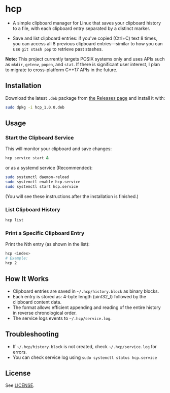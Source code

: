 # hcp

- A simple clipboard manager for Linux that saves your clipboard history to a file, with each clipboard entry separated by a distinct marker.

- Save and list clipboard entries: if you've copied (Ctrl+C) text 8 times, you can access all 8 previous clipboard entries—similar to how you can use `git stash pop` to retrieve past stashes.

**Note:** This project currently targets POSIX systems only and uses APIs such as `mkdir`, `getenv`, `popen`, and `stat`. If there is significant user interest, I plan to migrate to cross-platform C++17 APIs in the future.

## Installation

Download the latest `.deb` package from [the Releases page](https://github.com/Agent-Hellboy/hcp/releases) and install it with:
```sh
sudo dpkg -i hcp_1.0.0.deb
```

## Usage

### Start the Clipboard Service
This will monitor your clipboard and save changes:
```sh
hcp service start &
```

or as a systemd service (Recommended):

```sh
sudo systemctl daemon-reload
sudo systemctl enable hcp.service
sudo systemctl start hcp.service
```

(You will see these instructions after the installation is finished.)

### List Clipboard History
```sh
hcp list
```

### Print a Specific Clipboard Entry
Print the Nth entry (as shown in the list):
```sh
hcp <index>
# Example:
hcp 2
```

## How It Works
- Clipboard entries are saved in `~/.hcp/history.block` as binary blocks.
- Each entry is stored as: 4-byte length (uint32_t) followed by the clipboard content data.
- The format allows efficient appending and reading of the entire history in reverse chronological order.
- The service logs events to `~/.hcp/service.log`.

## Troubleshooting
- If `~/.hcp/history.block` is not created, check `~/.hcp/service.log` for errors.
- You can check service log using `sudo systemctl status hcp.service` 

## License
See [LICENSE](LICENSE).
